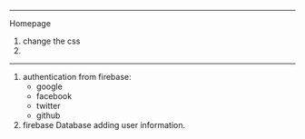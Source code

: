 ***
Homepage
1. change the css
2. 

***
1. authentication from firebase:
    * google 
    * facebook
    * twitter 
    * github
2. firebase Database adding user information.
